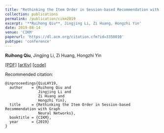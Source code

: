 ```yaml
---
title: "Rethinking the Item Order in Session-based Recommendation with Graph Neural Networks"
collection: publications
permalink: /publication/cikm2019
excerpt: '**Ruihong Qiu**, Jingjing Li, Zi Huang, Hongzhi Yin'
date: 2019-08-14
venue: 'CIKM'
paperurl: 'https://dl.acm.org/citation.cfm?id=3358010'
pubtype: 'conference'
---
```

**Ruihong Qiu**, Jingjing Li, Zi Huang, Hongzhi Yin

[\[PDF\]](https://dl.acm.org/citation.cfm?id=3358010)
[\[arXiv\]](https://arxiv.org/abs/1911.11942)
[\[code\]](https://github.com/RuihongQiu/FGNN)

Recommended citation:
```
@inproceedings{QiuLHY19,
  author    = {Ruihong Qiu and
               Jingjing Li and
               Zi Huang and
               Hongzhi Yin},
  title     = {Rethinking the Item Order in Session-based Recommendation with Graph
               Neural Networks},
  booktitle = {CIKM},
  year      = {2019}
}
```